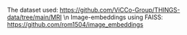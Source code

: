 The dataset used: https://github.com/ViCCo-Group/THINGS-data/tree/main/MRI \n
Image-embeddings using FAISS: https://github.com/rom1504/image_embeddings
